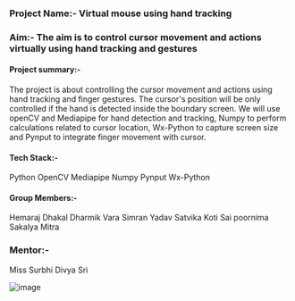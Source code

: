 
### Project Name:- Virtual mouse using hand tracking

### Aim:- The aim is to control cursor movement and actions virtually using hand tracking and gestures

#### Project summary:- 
The project is about controlling the cursor movement and actions using hand tracking and finger gestures. The cursor's position will be only controlled if the hand is detected inside the boundary screen. We will use openCV and Mediapipe for hand detection and tracking, Numpy to perform calculations related to cursor location, Wx-Python to capture screen size and Pynput to integrate finger movement with cursor.

#### Tech Stack:-
Python
OpenCV
Mediapipe
Numpy
Pynput
Wx-Python

#### Group Members:-
Hemaraj Dhakal
Dharmik Vara
Simran Yadav
Satvika Koti
Sai poornima
Sakalya Mitra

### Mentor:-
Miss Surbhi
Divya Sri

![image](https://user-images.githubusercontent.com/65659902/124559895-eb89d100-de5b-11eb-83a5-ae23c3c9da3d.png)


